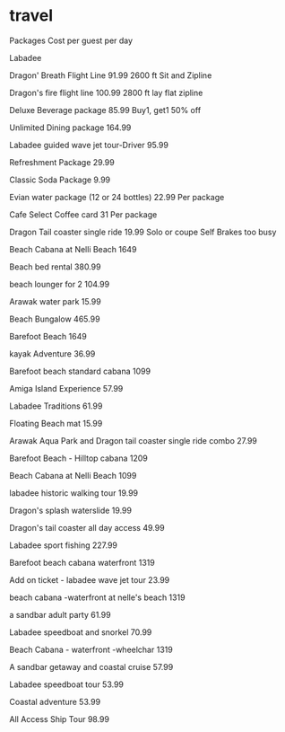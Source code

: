 # travel

Packages
Cost per guest per day


Labadee





Dragon' Breath Flight Line
91.99
2600 ft Sit and Zipline


Dragon's fire flight line
100.99
2800 ft lay flat zipline


Deluxe Beverage package
85.99
Buy1, get1 50% off


Unlimited Dining package
164.99



Labadee guided wave jet tour-Driver
95.99








Refreshment Package
29.99



Classic Soda Package
9.99



Evian water package (12 or 24 bottles)
22.99
Per package


Cafe Select Coffee card
31
Per package


Dragon Tail coaster single ride
19.99
Solo or coupe
Self Brakes
too busy

Beach Cabana at Nelli Beach
1649



Beach bed rental
380.99



beach lounger for 2
104.99



Arawak water park
15.99



Beach Bungalow
465.99



Barefoot Beach
1649



kayak Adventure
36.99



Barefoot beach standard cabana
1099



Amiga Island Experience
57.99



Labadee Traditions
61.99



Floating Beach mat
15.99



Arawak Aqua Park and Dragon tail coaster single ride combo
27.99



Barefoot Beach - Hilltop cabana
1209



Beach Cabana at Nelli Beach
1099



labadee historic walking tour
19.99



Dragon's splash waterslide
19.99



Dragon's tail coaster all day access
49.99



Labadee sport fishing
227.99



Barefoot beach cabana waterfront
1319



Add on ticket - labadee wave jet tour
23.99



beach cabana -waterfront at nelle's beach
1319



a sandbar adult party
61.99



Labadee speedboat and snorkel
70.99



Beach Cabana - waterfront -wheelchar
1319



A sandbar getaway and coastal cruise
57.99



Labadee speedboat tour
53.99



Coastal adventure
53.99



All Access Ship Tour
98.99


